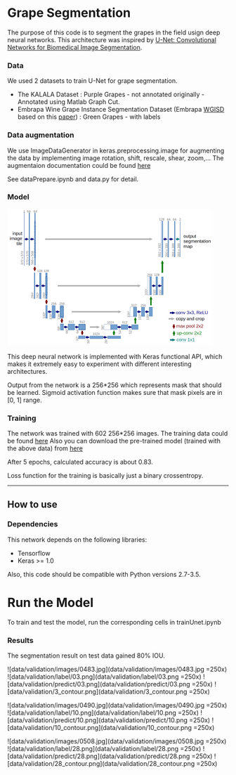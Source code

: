 # Grape Segmentation

The purpose of this code is to segment the grapes in the field usign deep neural networks. This architecture was inspired by [U-Net: Convolutional Networks for Biomedical Image Segmentation](http://lmb.informatik.uni-freiburg.de/people/ronneber/u-net/).


### Data

We used 2 datasets to train U-Net for grape segmentation. 
- The KALALA Dataset  : Purple Grapes - not annotated originally - Annotated using Matlab Graph Cut.
- Embrapa Wine Grape Instance Segmentation Dataset (Embrapa [WGISD](https://github.com/thsant/wgisd) based on this [paper](https://arxiv.org/abs/1907.11819)) : Green Grapes - with labels 

### Data augmentation

We use ImageDataGenerator in keras.preprocessing.image for augmenting the data by implementing image rotation, shift, rescale, shear, zoom,...
The augmentaion documentation could be found [here](https://keras.io/preprocessing/image/)

See dataPrepare.ipynb and data.py for detail.


### Model

![img/u-net-architecture.png](img/u-net-architecture.png)

This deep neural network is implemented with Keras functional API, which makes it extremely easy to experiment with different interesting architectures.

Output from the network is a 256*256 which represents mask that should be learned. Sigmoid activation function
makes sure that mask pixels are in \[0, 1\] range.

### Training

The network was trained with 602 256*256 images. The training data could be found [here](https://drive.google.com/drive/folders/1r3HPxAcmtHXD9vOMfSvwOsLLZmLlMhU3?usp=sharing)
Also you can download the pre-trained model (trained with the above data) from [here](https://drive.google.com/file/d/1dnvFk5oFDl2IKnEynlcQuBGEJiobj2RJ/view?usp=sharing)

After 5 epochs, calculated accuracy is about 0.83.

Loss function for the training is basically just a binary crossentropy.


---

## How to use

### Dependencies

This network depends on the following libraries:

* Tensorflow
* Keras >= 1.0

Also, this code should be compatible with Python versions 2.7-3.5.

# Run the Model

To train and test the model, run the corresponding cells in trainUnet.ipynb


### Results

The segmentation result on test data gained 80% IOU.

![data/validation/images/0483.jpg](data/validation/images/0483.jpg =250x)
![data/validation/label/03.png](data/validation/label/03.png =250x)
![data/validation/predict/03.png](data/validation/predict/03.png =250x)
![data/validation/3_contour.png](data/validation/3_contour.png =250x)

![data/validation/images/0490.jpg](data/validation/images/0490.jpg =250x)
![data/validation/label/10.png](data/validation/label/10.png =250x)
![data/validation/predict/10.png](data/validation/predict/10.png =250x)
![data/validation/10_contour.png](data/validation/10_contour.png =250x)

![data/validation/images/0508.jpg](data/validation/images/0508.jpg =250x)
![data/validation/label/28.png](data/validation/label/28.png =250x)
![data/validation/predict/28.png](data/validation/predict/28.png =250x)
![data/validation/28_contour.png](data/validation/28_contour.png =250x)

